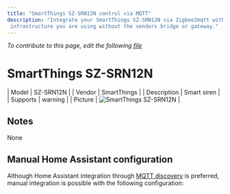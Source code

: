 ```yaml
---
title: "SmartThings SZ-SRN12N control via MQTT"
description: "Integrate your SmartThings SZ-SRN12N via Zigbee2mqtt with whatever smart home
 infrastructure you are using without the vendors bridge or gateway."
---
```


*To contribute to this page, edit the following
[file](https://github.com/Koenkk/zigbee2mqtt.io/blob/master/docs/devices/SZ-SRN12N.md)*

# SmartThings SZ-SRN12N

| Model | SZ-SRN12N  |
| Vendor  | SmartThings  |
| Description | Smart siren |
| Supports | warning |
| Picture | ![SmartThings SZ-SRN12N](./assets/devices/SZ-SRN12N.jpg) |

## Notes

None

## Manual Home Assistant configuration
Although Home Assistant integration through [MQTT discovery](../integration/home_assistant) is preferred,
manual integration is possible with the following configuration:
